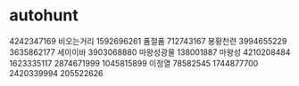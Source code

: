 # autohunt
4242347169
비오는거리 1592696261
품절품 712743167
봉황천련 3994655229 3635862177
세이이바 3903068880
마왕성광물 138001887
마왕성 4210208484 1623335117 2874671999 1045815899
이정열 78582545 1744877700 2420339994 205522626
